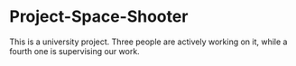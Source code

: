 # Project-Space-Shooter
This is a university project.
Three people are actively working on it, while a fourth one is supervising our work.
